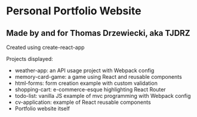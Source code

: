 # Personal Portfolio Website

## Made by and for Thomas Drzewiecki, aka TJDRZ

Created using create-react-app

Projects displayed:

- weather-app: an API usage project with Webpack config
- memory-card-game: a game using React and reusable components
- html-forms: form creation example with custom validation
- shopping-cart: e-commerce-esque highlighting React Router
- todo-list: vanilla JS example of mvc programming with Webpack config
- cv-application: example of React reusable components
- Portfolio website itself